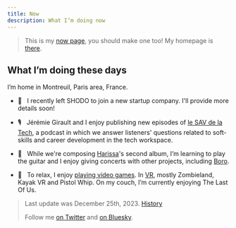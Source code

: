 ```yaml
---
title: Now
description: What I’m doing now
---
```


> This is my [now page](http://nownownow.com/about), you should make one too! My homepage is [there](/).

## What I’m doing these days

I’m home in Montreuil, Paris area, France.

- 💼  &nbsp; I recently left SHODO to join a new startup company. I'll provide more details soon!

- 🎙️  &nbsp; Jérémie Girault and I enjoy publishing new episodes of [le SAV de la Tech](https://www.lesav.tech/), a podcast in which we answer listeners' questions related to soft-skills and career development in the tech workspace.

- 🎸  &nbsp; While we're composing [Harissa](https://www.instagram.com/harissaquartet)'s second album, I’m learning to play the guitar and I enjoy giving concerts with other projects, including [Boro](https://www.instagram.com/borotheband).

- 👾  &nbsp; To relax, I enjoy [playing video games](https://ggapp.io/omikron). In [VR](/vr), mostly Zombieland, Kayak VR and Pistol Whip. On my couch, I’m currently enjoying The Last Of Us.

> Last update was December 25th, 2023. [History](https://github.com/adrienjoly/adrienjoly.github.com/commits/master/now)
>
> Follow me [on Twitter](https://twitter.com/adrienjoly) and [on Bluesky](https://bsky.app/profile/adrienjoly.com).
